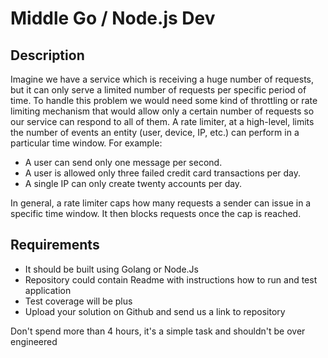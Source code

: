 # Middle Go / Node.js Dev

## Description

Imagine we have a service which is receiving a huge number of requests, but it can only serve a limited number of requests per specific period of time. To handle this problem we would need some kind of throttling or rate limiting mechanism that would allow only a certain number of requests so our service can respond to all of them. A rate limiter, at a high-level, limits the number of events an entity (user, device, IP, etc.) can perform in a particular time window. For example:

- A user can send only one message per second.
- A user is allowed only three failed credit card transactions per day.
- A single IP can only create twenty accounts per day.

In general, a rate limiter caps how many requests a sender can issue in a specific time window. It then blocks requests once the cap is reached.

## Requirements

- It should be built using Golang or Node.Js
- Repository could contain Readme with instructions how to run and test application
- Test coverage will be plus
- Upload your solution on Github and send us a link to repository

Don't spend more than 4 hours, it's a simple task and shouldn't be over engineered